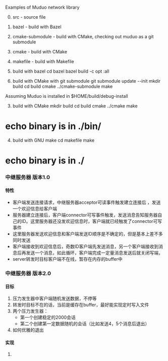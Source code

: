 Examples of Muduo network library

0) src             - source file
1) bazel           - build with Bazel
2) cmake-submodule - build with CMake, checking out muduo as a git submodule
3) cmake           - build with CMake
2) makefile        - build with Makefile

1) build with bazel
cd bazel
bazel build -c opt :all

2) build with CMake with git submodule
git submodule update --init
mkdir build
cd build
cmake ../cmake-submodule
make

Assuming Muduo is installed in $HOME/build/debug-install

3) build with CMake
mkdir build
cd build
cmake ../cmake
make
# echo binary is in ./bin/

4) build with GNU make
cd makefile
make
# echo binary is in ./

### 中继服务器 版本1.0 
#### 特性
- 客户端发送连接请求，中继服务器acceptor可读事件触发建立连接后 ，发送一个欢迎信息给客户端
- 服务器建立连接后，客户端connector可写事件触发，发送消息告知服务器自己的ID。这里服务器还没发欢迎信息时，客户端就已经触发了connector可写事件
- 这里服务器发送欢迎信息和客户端发送ID顺序是不确定的，但是基本上差不多同时发送
- 客户端接收到欢迎信息后，奇数ID客户端先发送消息，另一个客户端接收到消息后再发送一个消息，如此循环，客户端完成一定量消息发送后就关闭写端，
- server转发时目标客户端不在线，暂存在内存的buffer中



### 中继服务器 版本2.0
#### 目标  
 1. 压力发生器中客户端随机发送数据，不停等
 2. 转发时目标不在的话，当前是缓存在buffer，最好能实现定时写入文件
 3. 两个压力发生器：
    - 第一个创建稳定的2000会话
    - 第二个创建第一定数据随机的会话（比如发送4，5个消息后退出）
 3. 如何优雅的退出

#### 实现
 1. 
